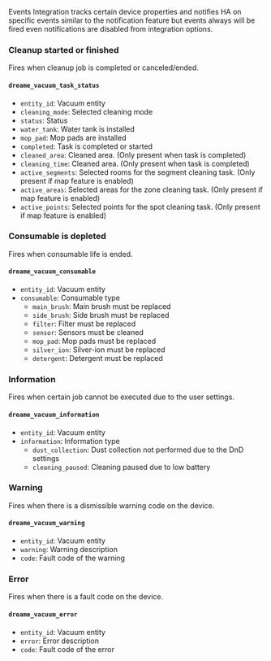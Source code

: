  Events
Integration tracks certain device properties and notifies HA on specific events similar to the notification feature but events always will be fired even notifications are disabled from integration options.

### Cleanup started or finished
Fires when cleanup job is completed or canceled/ended.

#### `dreame_vacuum_task_status`
- `entity_id`: Vacuum entity
- `cleaning_mode`: Selected cleaning mode
- `status`: Status
- `water_tank`: Water tank is installed
- `mop_pad`: Mop pads are installed
- `completed`: Task is completed or started
- `cleaned_area`: Cleaned area. (Only present when task is completed)
- `cleaning_time`: Cleaned area. (Only present when task is completed)
- `active_segments`: Selected rooms for the segment cleaning task. (Only present if map feature is enabled)
- `active_areas`: Selected areas for the zone cleaning task. (Only present if map feature is enabled)
- `active_points`: Selected points for the spot cleaning task. (Only present if map feature is enabled)

### Consumable is depleted
Fires when consumable life is ended.

#### `dreame_vacuum_consumable`
- `entity_id`: Vacuum entity
- `consumable`: Consumable type
  - `main_brush`: Main brush must be replaced
  - `side_brush`: Side brush must be replaced
  - `filter`: Filter must be replaced
  - `sensor`: Sensors must be cleaned
  - `mop_pad`: Mop pads must be replaced
  - `silver_ion`: Silver-ion must be replaced
  - `detergent`: Detergent must be replaced

### Information
Fires when certain job cannot be executed due to the user settings.

#### `dreame_vacuum_information`
- `entity_id`: Vacuum entity
- `information`: Information type
  - `dust_collection`: Dust collection not performed due to the DnD settings
  - `cleaning_paused`: Cleaning paused due to low battery

### Warning
Fires when there is a dismissible warning code on the device.

#### `dreame_vacuum_warning`
- `entity_id`: Vacuum entity
- `warning`: Warning description
- `code`: Fault code of the warning

### Error
Fires when there is a fault code on the device.

#### `dreame_vacuum_error`
- `entity_id`: Vacuum entity
- `error`: Error description
- `code`: Fault code of the error